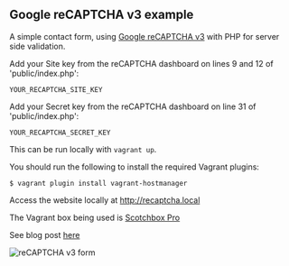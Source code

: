 ## Google reCAPTCHA v3 example

A simple contact form, using [Google reCAPTCHA v3](https://developers.google.com/recaptcha/docs/v3) with PHP for server side validation.

Add your Site key from the reCAPTCHA dashboard on lines 9 and 12 of 'public/index.php':

<pre><code>YOUR_RECAPTCHA_SITE_KEY</code></pre>

Add your Secret key from the reCAPTCHA dashboard on line 31 of 'public/index.php':

<pre><code>YOUR_RECAPTCHA_SECRET_KEY</code></pre>

This can be run locally with <code>vagrant up</code>.


You should run the following to install the required Vagrant plugins:

<pre><code>$ vagrant plugin install vagrant-hostmanager</code></pre>

Access the website locally at http://recaptcha.local

The Vagrant box being used is [Scotchbox Pro](https://box.scotch.io/pro)

See blog post [here](https://stevencotterill.co.uk/blog/adding-google-recaptcha-v3-to-a-php-form)

![reCAPTCHA v3 form](https://stevencotterill.co.uk/img/github-recaptcha-form.jpg)